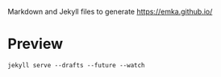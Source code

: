 Markdown and Jekyll files to generate https://emka.github.io/

# Preview

```jekyll serve --drafts --future --watch```

